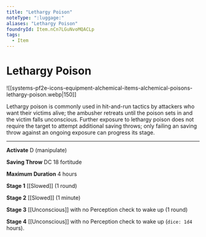 ```yaml
---
title: "Lethargy Poison"
noteType: ":luggage:"
aliases: "Lethargy Poison"
foundryId: Item.nCn7LGuNvoMQACLp
tags:
  - Item
---
```


# Lethargy Poison
![[systems-pf2e-icons-equipment-alchemical-items-alchemical-poisons-lethargy-poison.webp|150]]

Lethargy poison is commonly used in hit-and-run tactics by attackers who want their victims alive; the ambusher retreats until the poison sets in and the victim falls unconscious. Further exposure to lethargy poison does not require the target to attempt additional saving throws; only failing an saving throw against an ongoing exposure can progress its stage.

* * *

**Activate** D (manipulate)

**Saving Throw** DC 18 fortitude

**Maximum Duration** 4 hours

**Stage 1** [[Slowed]] (1 round)

**Stage 2** [[Slowed]] (1 minute)

**Stage 3** [[Unconscious]] with no Perception check to wake up (1 round)

**Stage 4** [[Unconscious]] with no Perception check to wake up (`dice: 1d4` hours).
